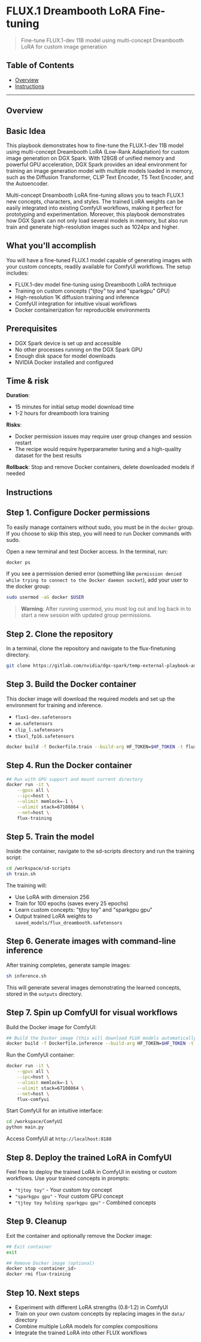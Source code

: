 # FLUX.1 Dreambooth LoRA Fine-tuning

> Fine-tune FLUX.1-dev 11B model using multi-concept Dreambooth LoRA for custom image generation

## Table of Contents

- [Overview](#overview)
- [Instructions](#instructions)

---

## Overview

## Basic Idea

This playbook demonstrates how to fine-tune the FLUX.1-dev 11B model using multi-concept Dreambooth LoRA (Low-Rank Adaptation) for custom image generation on DGX Spark. 
With 128GB of unified memory and powerful GPU acceleration, DGX Spark provides an ideal environment for training an image generation model with multiple models loaded in memory, such as the Diffusion Transformer, CLIP Text Encoder, T5 Text Encoder, and the Autoencoder.

Multi-concept Dreambooth LoRA fine-tuning allows you to teach FLUX.1 new concepts, characters, and styles. The trained LoRA weights can be easily integrated into existing ComfyUI workflows, making it perfect for prototyping and experimentation.
Moreover, this playbook demonstrates how DGX Spark can not only load several models in memory, but also run train and generate high-resolution images such as 1024px and higher.

## What you'll accomplish

You will have a fine-tuned FLUX.1 model capable of generating images with your custom concepts, readily available for ComfyUI workflows.
The setup includes:
- FLUX.1-dev model fine-tuning using Dreambooth LoRA technique
- Training on custom concepts ("tjtoy" toy and "sparkgpu" GPU)
- High-resolution 1K diffusion training and inference
- ComfyUI integration for intuitive visual workflows
- Docker containerization for reproducible environments

## Prerequisites

-  DGX Spark device is set up and accessible
-  No other processes running on the DGX Spark GPU
-  Enough disk space for model downloads
-  NVIDIA Docker installed and configured


## Time & risk

**Duration**:
- 15 minutes for initial setup model download time
- 1-2 hours for dreambooth lora training

**Risks**:
- Docker permission issues may require user group changes and session restart
- The recipe would require hyperparameter tuning and a high-quality dataset for the best results

**Rollback**: Stop and remove Docker containers, delete downloaded models if needed

## Instructions

## Step 1. Configure Docker permissions

To easily manage containers without sudo, you must be in the `docker` group. If you choose to skip this step, you will need to run Docker commands with sudo.

Open a new terminal and test Docker access. In the terminal, run:

```bash
docker ps
```

If you see a permission denied error (something like `permission denied while trying to connect to the Docker daemon socket`), add your user to the docker group:

```bash
sudo usermod -aG docker $USER
```

> **Warning**: After running usermod, you must log out and log back in to start a new
> session with updated group permissions.

## Step 2. Clone the repository

In a terminal, clone the repository and navigate to the flux-finetuning directory.

```bash
git clone https://gitlab.com/nvidia/dgx-spark/temp-external-playbook-assets/dgx-spark-playbook-assets/-/blob/main dgx-spark-playbooks
```

## Step 3. Build the Docker container

This docker image will download the required models and set up the environment for training and inference.
- `flux1-dev.safetensors`
- `ae.safetensors`
- `clip_l.safetensors`
- `t5xxl_fp16.safetensors`

```bash
docker build -f Dockerfile.train --build-arg HF_TOKEN=$HF_TOKEN -t flux-training .
```

## Step 4. Run the Docker container

```bash
## Run with GPU support and mount current directory
docker run -it \
    --gpus all \
    --ipc=host \
    --ulimit memlock=-1 \
    --ulimit stack=67108864 \
    --net=host \
    flux-training
```

## Step 5. Train the model

Inside the container, navigate to the sd-scripts directory and run the training script:

```bash
cd /workspace/sd-scripts
sh train.sh
```

The training will:
- Use LoRA with dimension 256
- Train for 100 epochs (saves every 25 epochs)
- Learn custom concepts: "tjtoy toy" and "sparkgpu gpu"
- Output trained LoRA weights to `saved_models/flux_dreambooth.safetensors`

## Step 6. Generate images with command-line inference

After training completes, generate sample images:

```bash
sh inference.sh
```

This will generate several images demonstrating the learned concepts, stored in the `outputs` directory.

## Step 7. Spin up ComfyUI for visual workflows

Build the Docker image for ComfyUI:

```bash
## Build the Docker image (this will download FLUX models automatically)
docker build -f Dockerfile.inference --build-arg HF_TOKEN=$HF_TOKEN -t flux-comfyui .
```

Run the ComfyUI container:

```bash
docker run -it \
    --gpus all \
    --ipc=host \
    --ulimit memlock=-1 \
    --ulimit stack=67108864 \
    --net=host \
    flux-comfyui
```

Start ComfyUI for an intuitive interface:

```bash
cd /workspace/ComfyUI
python main.py 
```

Access ComfyUI at `http://localhost:8188`

## Step 8. Deploy the trained LoRA in ComfyUI

Feel free to deploy the trained LoRA in ComfyUI in existing or custom workflows.
Use your trained concepts in prompts:
- `"tjtoy toy"` - Your custom toy concept
- `"sparkgpu gpu"` - Your custom GPU concept
- `"tjtoy toy holding sparkgpu gpu"` - Combined concepts

## Step 9. Cleanup

Exit the container and optionally remove the Docker image:

```bash
## Exit container
exit

## Remove Docker image (optional)
docker stop <container_id>
docker rmi flux-training
```

## Step 10. Next steps

- Experiment with different LoRA strengths (0.8-1.2) in ComfyUI
- Train on your own custom concepts by replacing images in the `data/` directory
- Combine multiple LoRA models for complex compositions
- Integrate the trained LoRA into other FLUX workflows
